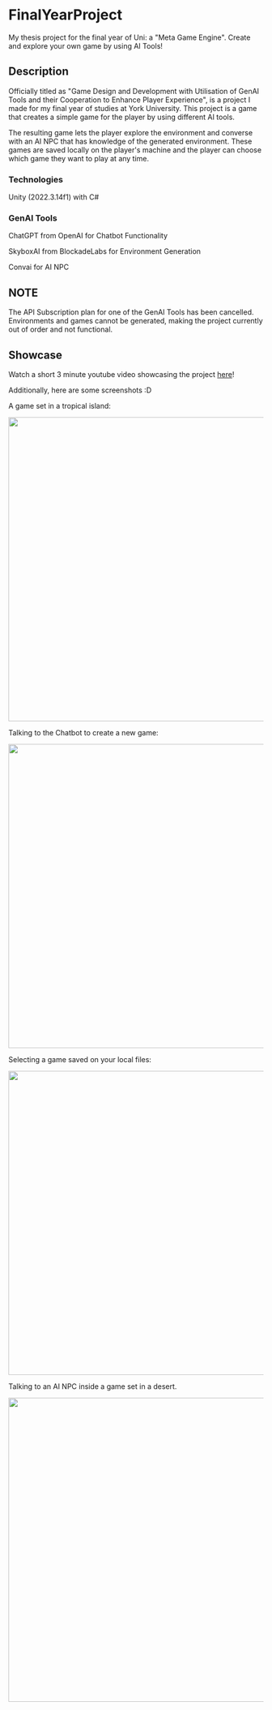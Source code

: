 # FinalYearProject

My thesis project for the final year of Uni: a "Meta Game Engine". Create and explore your own game by using AI Tools!

## Description
Officially titled as "Game Design and Development with Utilisation of GenAI Tools and their Cooperation to Enhance Player Experience", is a project I made for my final year of studies at York University.
This project is a game that creates a simple game for the player by using different AI tools.

The resulting game lets the player explore the environment and converse with an AI NPC that has knowledge of the generated environment. These games are saved locally on the player's machine and the player can choose which game they want to play at any time.

### Technologies
Unity (2022.3.14f1) with C#

### GenAI Tools
ChatGPT from OpenAI for Chatbot Functionality

SkyboxAI from BlockadeLabs for Environment Generation

Convai for AI NPC

## NOTE
The API Subscription plan for one of the GenAI Tools has been cancelled. Environments and games cannot be generated, making the project currently out of order and not functional.

## Showcase
Watch a short 3 minute youtube video showcasing the project [here](https://youtu.be/cj0hHs7AYfE)!

Additionally, here are some screenshots :D 

A game set in a tropical island:

<img src="https://github.com/user-attachments/assets/c2f838ce-f190-4935-96b0-d375ac5689a0" width="600" />

Talking to the Chatbot to create a new game:

<img src="https://github.com/user-attachments/assets/f9f58b0c-43ff-4b04-87cf-7ff89b9946a8" width="600" />

Selecting a game saved on your local files:

<img src="https://github.com/user-attachments/assets/0c901dda-47db-40dc-b961-6897b629bfd7" width="600" />

Talking to an AI NPC inside a game set in a desert.

<img src="https://github.com/user-attachments/assets/2adc74ad-ffa7-4378-babb-31dd18463bbe" width="600" />
